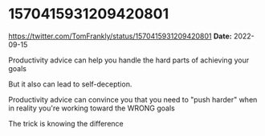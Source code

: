 # 1570415931209420801
https://twitter.com/TomFrankly/status/1570415931209420801
**Date:** 2022-09-15

Productivity advice can help you handle the hard parts of achieving your goals

But it also can lead to self-deception.

Productivity advice can convince you that you need to "push harder" when in reality you're working toward the WRONG goals

The trick is knowing the difference
